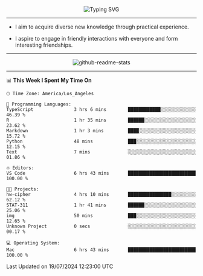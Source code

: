 <p align="center">
  <img src="https://readme-typing-svg.demolab.com?font=Fira+Code&weight=500&size=32&duration=2500&pause=1600&center=true&vCenter=true&random=false&width=1024&height=64&lines=Hi+there+%F0%9F%91%8B;I'm+delighted+you+could+make+it+here+%F0%9F%8E%89;I'm+Harry%2C+a+college+student+still+finding+my+way" alt="Typing SVG" />
</p>


---


- I aim to acquire diverse new knowledge through practical experience.

- I aspire to engage in friendly interactions with everyone and form interesting friendships.


---


<p align="center">
  <img src="https://github-readme-stats.vercel.app/api?username=Harry-Jing&show_icons=true" alt="github-readme-stats"/>
</p>


---

<!--START_SECTION:waka-->
📊 **This Week I Spent My Time On** 

```text
🕑︎ Time Zone: America/Los_Angeles

💬 Programming Languages: 
TypeScript               3 hrs 6 mins        ████████████░░░░░░░░░░░░░   46.39 % 
R                        1 hr 35 mins        ██████░░░░░░░░░░░░░░░░░░░   23.62 % 
Markdown                 1 hr 3 mins         ████░░░░░░░░░░░░░░░░░░░░░   15.72 % 
Python                   48 mins             ███░░░░░░░░░░░░░░░░░░░░░░   12.15 % 
Text                     7 mins              ░░░░░░░░░░░░░░░░░░░░░░░░░   01.86 % 

🔥 Editors: 
VS Code                  6 hrs 43 mins       █████████████████████████   100.00 % 

🐱‍💻 Projects: 
hw-cipher                4 hrs 10 mins       ████████████████░░░░░░░░░   62.12 % 
STAT-311                 1 hr 41 mins        ██████░░░░░░░░░░░░░░░░░░░   25.06 % 
img                      50 mins             ███░░░░░░░░░░░░░░░░░░░░░░   12.65 % 
Unknown Project          0 secs              ░░░░░░░░░░░░░░░░░░░░░░░░░   00.17 % 

💻 Operating System: 
Mac                      6 hrs 43 mins       █████████████████████████   100.00 % 
```


 Last Updated on 19/07/2024 12:23:00 UTC
<!--END_SECTION:waka-->

